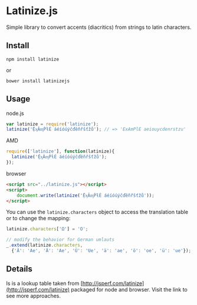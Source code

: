 
# Latinize.js

Simple library to convert accents (diacritics) from strings to latin characters.

## Install

```
npm install latinize
```

or

```
bower install latinizejs
```

## Usage

node.js

```javascript
var latinize = require('latinize');
latinize('ỆᶍǍᶆṔƚÉ áéíóúýčďěňřšťžů'); // => 'ExAmPlE aeiouycdenrstzu'
```

AMD

```javascript
require(['latinize'], function(latinize){
  latinize('ỆᶍǍᶆṔƚÉ áéíóúýčďěňřšťžů');
});
```

browser

```html
<script src="../latinize.js"></script>
<script>
    document.write(latinize('ỆᶍǍᶆṔƚÉ áéíóúýčďěňřšťžů'));
</script>
```

You can use the `latinize.characters` object to access the translation table or to change the mapping:

```javascript
latinize.characters['Ω'] = 'O';

// modify the behavior for German umlauts
_.extend(latinize.characters,
  {'Ä': 'Ae', 'Ä': 'Ae', 'Ü': 'Ue', 'ä': 'ae', 'ö': 'oe', 'ü': 'ue'});
```

## Details

Is is a lookup table taken from [http://jsperf.com/latinize](http://jsperf.com/latinize) packaged for node and browser. Visit the link to see more approaches.